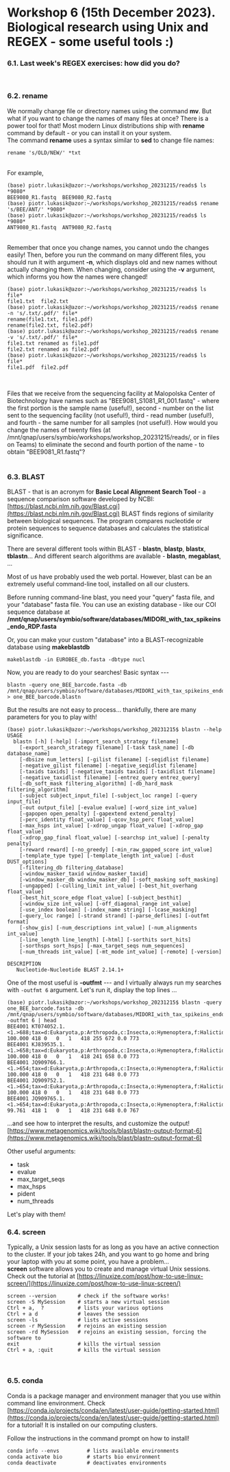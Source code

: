 # Workshop 6 (15th December 2023). Biological research using Unix and REGEX - some useful tools :)

### 6.1. Last week's REGEX exercises: how did you do?
&nbsp;  



### 6.2. rename
We normally change file or directory names using the command **mv**.
But what if you want to change the names of many files at once? There is a power tool for that!
Most modern Linux distributions ship with **rename** command by default - or you can install it on your system.
&nbsp;   
The command **rename** uses a syntax similar to **sed** to change file names:
```
rename 's/OLD/NEW/' *txt
```
&nbsp;   
For example, 
```
(base) piotr.lukasik@azor:~/workshops/workshop_20231215/reads$ ls *9080*
BEE9080_R1.fastq  BEE9080_R2.fastq
(base) piotr.lukasik@azor:~/workshops/workshop_20231215/reads$ rename 's/BEE/ANT/' *9080*
(base) piotr.lukasik@azor:~/workshops/workshop_20231215/reads$ ls *9080*
ANT9080_R1.fastq  ANT9080_R2.fastq
```
&nbsp;   
Remember that once you change names, you cannot undo the changes easily! Then, before you run the command on many different files, you should run it with argument **-n**, which displays old and new names without actually changing them. When changing, consider using the **-v** argument, which informs you how the names were changed!
```
(base) piotr.lukasik@azor:~/workshops/workshop_20231215/reads$ ls file*
file1.txt  file2.txt
(base) piotr.lukasik@azor:~/workshops/workshop_20231215/reads$ rename -n 's/.txt/.pdf/' file*
rename(file1.txt, file1.pdf)
rename(file2.txt, file2.pdf)
(base) piotr.lukasik@azor:~/workshops/workshop_20231215/reads$ rename -v 's/.txt/.pdf/' file*
file1.txt renamed as file1.pdf
file2.txt renamed as file2.pdf
(base) piotr.lukasik@azor:~/workshops/workshop_20231215/reads$ ls file*
file1.pdf  file2.pdf
```
&nbsp;   

Files that we receive from the sequencing facility at Malopolska Center of Biotechnology have names such as "BEE9081_S1081_R1_001.fastq" - 
where the first portion is the sample name (useful!), second - number on the list sent to the sequencing facility (not useful!), third - read number (useful!), and fourth - the same number for all samples (not useful!). 
How would you change the names of twenty files (at /mnt/qnap/users/symbio/workshops/workshop_20231215/reads/, or in files on Teams) to eliminate the second and fourth portion of the name - to obtain "BEE9081_R1.fastq"?  
&nbsp;  

### 6.3. BLAST
BLAST - that is an acronym for **Basic Local Alignment Search Tool** - a sequence comparison software developed by NCBI:[https://blast.ncbi.nlm.nih.gov/Blast.cgi](https://blast.ncbi.nlm.nih.gov/Blast.cgi)
BLAST finds regions of similarity between biological sequences. The program compares nucleotide or protein sequences to sequence databases and calculates the statistical significance.

There are several different tools within BLAST - **blastn**, **blastp**, **blastx**, **tblastn**...
And different search algorithms are available - **blastn**, **megablast**, ...

Most of us have probably used the web portal. However, blast can be an extremely useful command-line tool, installed on all our clusters.

Before running command-line blast, you need your "query" fasta file, and your "database" fasta file. You can use an existing database - like our COI sequence database at **/mnt/qnap/users/symbio/software/databases/MIDORI_with_tax_spikeins_endo_RDP.fasta**

Or, you can make your custom "database" into a BLAST-recognizable database using **makeblastdb**

```
makeblastdb -in EUROBEE_db.fasta -dbtype nucl
```

Now, you are ready to do your searches! Basic syntax ---
```
blastn -query one_BEE_barcode.fasta -db /mnt/qnap/users/symbio/software/databases/MIDORI_with_tax_spikeins_endo_RDP.fasta > one_BEE_barcode.blastn
```

But the results are not easy to process... thankfully, there are many parameters for you to play with!

```
(base) piotr.lukasik@azor:~/workshops/workshop_20231215$ blastn --help
USAGE
  blastn [-h] [-help] [-import_search_strategy filename]
    [-export_search_strategy filename] [-task task_name] [-db database_name]
    [-dbsize num_letters] [-gilist filename] [-seqidlist filename]
    [-negative_gilist filename] [-negative_seqidlist filename]
    [-taxids taxids] [-negative_taxids taxids] [-taxidlist filename]
    [-negative_taxidlist filename] [-entrez_query entrez_query]
    [-db_soft_mask filtering_algorithm] [-db_hard_mask filtering_algorithm]
    [-subject subject_input_file] [-subject_loc range] [-query input_file]
    [-out output_file] [-evalue evalue] [-word_size int_value]
    [-gapopen open_penalty] [-gapextend extend_penalty]
    [-perc_identity float_value] [-qcov_hsp_perc float_value]
    [-max_hsps int_value] [-xdrop_ungap float_value] [-xdrop_gap float_value]
    [-xdrop_gap_final float_value] [-searchsp int_value] [-penalty penalty]
    [-reward reward] [-no_greedy] [-min_raw_gapped_score int_value]
    [-template_type type] [-template_length int_value] [-dust DUST_options]
    [-filtering_db filtering_database]
    [-window_masker_taxid window_masker_taxid]
    [-window_masker_db window_masker_db] [-soft_masking soft_masking]
    [-ungapped] [-culling_limit int_value] [-best_hit_overhang float_value]
    [-best_hit_score_edge float_value] [-subject_besthit]
    [-window_size int_value] [-off_diagonal_range int_value]
    [-use_index boolean] [-index_name string] [-lcase_masking]
    [-query_loc range] [-strand strand] [-parse_deflines] [-outfmt format]
    [-show_gis] [-num_descriptions int_value] [-num_alignments int_value]
    [-line_length line_length] [-html] [-sorthits sort_hits]
    [-sorthsps sort_hsps] [-max_target_seqs num_sequences]
    [-num_threads int_value] [-mt_mode int_value] [-remote] [-version]

DESCRIPTION
   Nucleotide-Nucleotide BLAST 2.14.1+
```

One of the most useful is **-outfmt** --- and I virtually always run my searches with `-outfmt 6` argument. Let's run it, display the top lines ...
```
(base) piotr.lukasik@azor:~/workshops/workshop_20231215$ blastn -query one_BEE_barcode.fasta -db /mnt/qnap/users/symbio/software/databases/MIDORI_with_tax_spikeins_endo_RDP.fasta -outfmt 6 | head
BEE4001	KT074052.1.<1.>688;tax=d:Eukaryota,p:Arthropoda,c:Insecta,o:Hymenoptera,f:Halictidae,g:Lasioglossum,s:Lasioglossum_calceatum	100.000	418	0	0	1	418	255	672	0.0	773
BEE4001	KJ839535.1.<1.>658;tax=d:Eukaryota,p:Arthropoda,c:Insecta,o:Hymenoptera,f:Halictidae,g:Lasioglossum,s:Lasioglossum_calceatum	100.000	418	0	0	1	418	241	658	0.0	773
BEE4001	JQ909766.1.<1.>654;tax=d:Eukaryota,p:Arthropoda,c:Insecta,o:Hymenoptera,f:Halictidae,g:Lasioglossum,s:Lasioglossum_albipes	100.000	418	0	0	1	418	231	648	0.0	773
BEE4001	JQ909752.1.<1.>654;tax=d:Eukaryota,p:Arthropoda,c:Insecta,o:Hymenoptera,f:Halictidae,g:Lasioglossum,s:Lasioglossum_albipes	100.000	418	0	0	1	418	231	648	0.0	773
BEE4001	JQ909765.1.<1.>654;tax=d:Eukaryota,p:Arthropoda,c:Insecta,o:Hymenoptera,f:Halictidae,g:Lasioglossum,s:Lasioglossum_albipes	99.761	418	1	0	1	418	231	648	0.0	767
```
...and see how to interpret the results, and customize the output! [https://www.metagenomics.wiki/tools/blast/blastn-output-format-6](https://www.metagenomics.wiki/tools/blast/blastn-output-format-6)
&nbsp;   

Other useful arguments:
* task
* evalue
* max_target_seqs
* max_hsps
* pident
* num_threads
&nbsp;   

Let's play with them!




### 6.4. screen
Typically, a Unix session lasts for as long as you have an active connection to the cluster. If your job takes 24h, and you want to go home and bring your laptop with you at some point, you have a problem...   
**screen** software allows you to create and manage virtual Unix sessions. Check out the tutorial at [https://linuxize.com/post/how-to-use-linux-screen/](https://linuxize.com/post/how-to-use-linux-screen/)
&nbsp;   

```
screen --version       # check if the software works!
screen -S MySession    # starts a new virtual session
Ctrl + a,  ?           # lists your various options
Ctrl + a d             # leaves the session
screen -ls             # lists active sessions
screen -r MySession    # rejoins an existing session
screen -rd MySession   # rejoins an existing session, forcing the software to 
exit                   # kills the virtual session
Ctrl + a, :quit        # kills the virtual session
```  
&nbsp;  


### 6.5. conda
Conda is a package manager and environment manager that you use within command line environment. 
Check [https://conda.io/projects/conda/en/latest/user-guide/getting-started.html](https://conda.io/projects/conda/en/latest/user-guide/getting-started.html) for a tutorial!
It is installed on our computing clusters.
  
Follow the instructions in the command prompt on how to install!

```
conda info --envs         # lists available environments
conda activate bio        # starts bio environment
conda deactivate          # deactivates environments
```
&nbsp;

  
